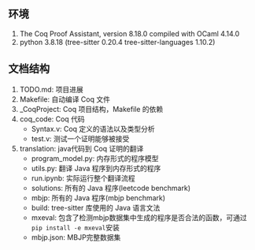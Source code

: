 ## 环境
1. The Coq Proof Assistant, version 8.18.0
   compiled with OCaml 4.14.0
2. python 3.8.18
   (tree-sitter                0.20.4
    tree-sitter-languages      1.10.2)
    
## 文档结构
1. TODO.md: 项目进展
2. Makefile: 自动编译 Coq 文件
3. _CoqProject: Coq 项目结构，Makefile 的依赖
4. coq_code: Coq 代码
   - Syntax.v: Coq 定义的语法以及类型分析
   - test.v: 测试一个证明能够被接受
5. translation: java代码到 Coq 证明的翻译
   - program_model.py: 内存形式的程序模型
   - utils.py: 翻译 Java 程序到内存形式的程序
   - run.ipynb: 实际运行整个翻译流程
   - solutions: 所有的 Java 程序(leetcode benchmark)
   - mbjp: 所有的 Java 程序(mbjp benchmark)
   - build: tree-sitter 库使用的 Java 语言文法
   - mxeval: 包含了检测mbjp数据集中生成的程序是否合法的函数，可通过 `pip install -e mxeval`安装
   - mbjp.json: MBJP完整数据集